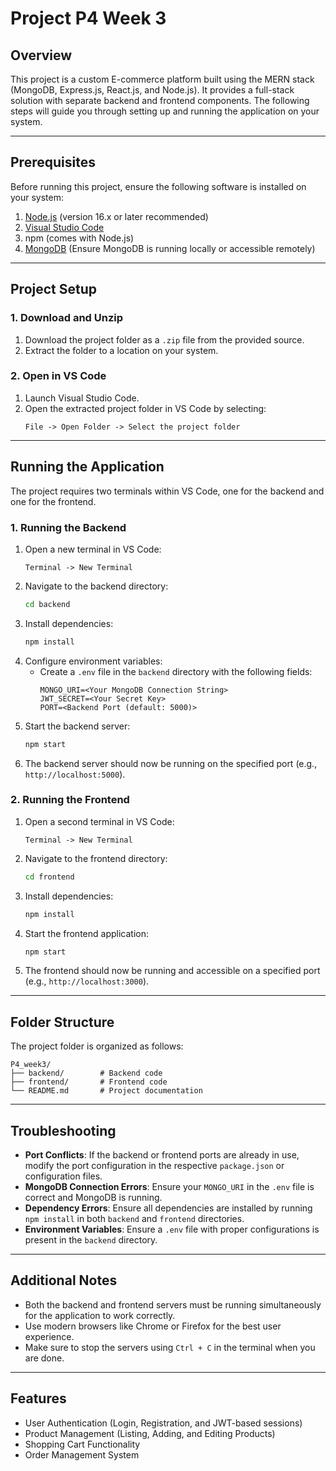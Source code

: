 # Project P4 Week 3

## Overview

This project is a custom E-commerce platform built using the MERN stack (MongoDB, Express.js, React.js, and Node.js). It provides a full-stack solution with separate backend and frontend components. The following steps will guide you through setting up and running the application on your system.

---

## Prerequisites

Before running this project, ensure the following software is installed on your system:

1. [Node.js](https://nodejs.org/) (version 16.x or later recommended)
2. [Visual Studio Code](https://code.visualstudio.com/)
3. npm (comes with Node.js)
4. [MongoDB](https://www.mongodb.com/) (Ensure MongoDB is running locally or accessible remotely)

---

## Project Setup

### 1. Download and Unzip

1. Download the project folder as a `.zip` file from the provided source.
2. Extract the folder to a location on your system.

### 2. Open in VS Code

1. Launch Visual Studio Code.
2. Open the extracted project folder in VS Code by selecting:
   ```plaintext
   File -> Open Folder -> Select the project folder
   ```

---

## Running the Application

The project requires two terminals within VS Code, one for the backend and one for the frontend.

### 1. Running the Backend

1. Open a new terminal in VS Code:
   ```plaintext
   Terminal -> New Terminal
   ```
2. Navigate to the backend directory:
   ```bash
   cd backend
   ```
3. Install dependencies:
   ```bash
   npm install
   ```
4. Configure environment variables:
   - Create a `.env` file in the `backend` directory with the following fields:
     ```plaintext
     MONGO_URI=<Your MongoDB Connection String>
     JWT_SECRET=<Your Secret Key>
     PORT=<Backend Port (default: 5000)>
     ```
5. Start the backend server:
   ```bash
   npm start
   ```
6. The backend server should now be running on the specified port (e.g., `http://localhost:5000`).

### 2. Running the Frontend

1. Open a second terminal in VS Code:
   ```plaintext
   Terminal -> New Terminal
   ```
2. Navigate to the frontend directory:
   ```bash
   cd frontend
   ```
3. Install dependencies:
   ```bash
   npm install
   ```
4. Start the frontend application:
   ```bash
   npm start
   ```
5. The frontend should now be running and accessible on a specified port (e.g., `http://localhost:3000`).

---

## Folder Structure

The project folder is organized as follows:

```plaintext
P4_week3/
├── backend/        # Backend code
├── frontend/       # Frontend code
└── README.md       # Project documentation
```

---

## Troubleshooting

- **Port Conflicts**: If the backend or frontend ports are already in use, modify the port configuration in the respective `package.json` or configuration files.
- **MongoDB Connection Errors**: Ensure your `MONGO_URI` in the `.env` file is correct and MongoDB is running.
- **Dependency Errors**: Ensure all dependencies are installed by running `npm install` in both `backend` and `frontend` directories.
- **Environment Variables**: Ensure a `.env` file with proper configurations is present in the `backend` directory.

---

## Additional Notes

- Both the backend and frontend servers must be running simultaneously for the application to work correctly.
- Use modern browsers like Chrome or Firefox for the best user experience.
- Make sure to stop the servers using `Ctrl + C` in the terminal when you are done.

---

## Features

- User Authentication (Login, Registration, and JWT-based sessions)
- Product Management (Listing, Adding, and Editing Products)
- Shopping Cart Functionality
- Order Management System


